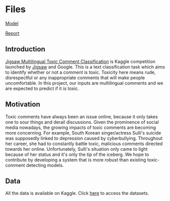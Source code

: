 # Files

[Model](https://github.com/jchn122/Projects/blob/master/Jigsaw_Toxic_Comments/jigsaw-multilingual-toxic-comment-classification.ipynb)

[Report](https://github.com/jchn122/Projects/blob/master/Jigsaw_Toxic_Comments/Jigsaw%20Multilingual%20Toxic%20Comment%20Classification.pdf)

## Introduction

[Jigsaw Multilingual Toxic Comment Classification](https://www.kaggle.com/c/jigsaw-multilingual-toxic-comment-classification/overview/description) is Kaggle competition launched by [Jigsaw](https://jigsaw.google.com/) and Google. This is a text classification task which aims to identify whether or not a comment is toxic. Toxicity here means rude, disrespectful or any inappropriate comments that will make people uncomfortable. In this project, our inputs are multilingual comments and we are expected to predict if it is toxic.

## Motivation
Toxic comments have always been an issue online, because it only takes one to sour things and derail discussions. Given the prominence of social media nowadays, the growing impacts of toxic comments are becoming more concerning. For example, South Korean singer/actress Sulli's suicide was supposedly linked to depression caused by cyberbullying. Throughout her career, she had to constantly battle toxic, malicious comments directed towards her online. Unfortunately, Sulli's situation only came to light because of her status and it's only the tip of the iceberg. We hope to contribute by developing a system that is more robust than existing toxic-comment detecting models.

## Data

All the data is available on Kaggle. Click [here](https://www.kaggle.com/c/jigsaw-multilingual-toxic-comment-classification/data) to access the datasets.
